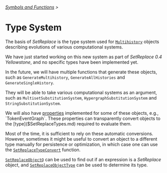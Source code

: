 ###### [Symbols and Functions](/README.md#symbols-and-functions) >

# Type System

The basis of *SetReplace* is the type system used for [`Multihistory`](Multihistory.md) objects describing evolutions of
various computational systems.

We have just started working on this new system as part of *SetReplace 0.4 Yellowstone*, and no specific types have been
implemented yet.

In the future, we will have multiple functions that generate these objects, such as `GenerateMultihistory`,
`GenerateAllHistories` and `GenerateSingleHistory`.

They will be able to take various computational systems as an argument, such as `MultisetSubstitutionSystem`,
`HypergraphSubstitutionSystem` and `StringSubstitutionSystem`.

We will also have [properties]($SetReplaceProperties.md) implemented for some of these objects, e.g., `TokenEventGraph`.
These properties can transparently convert objects to the [type]($SetReplaceTypes.md) required to evaluate them.

Most of the time, it is sufficient to rely on these automatic conversions. However, sometimes it might be useful to
convert an object to a different type manually for persistence or optimization, in which case one can use the
[`SetReplaceTypeConvert`](SetReplaceTypeConvert.md) function.

[`SetReplaceObjectQ`](SetReplaceObjectQ.md) can be used to find out if an expression is a *SetReplace* object, and
[`SetReplaceObjectType`](SetReplaceObjectType.md) can be used to determine its type.
